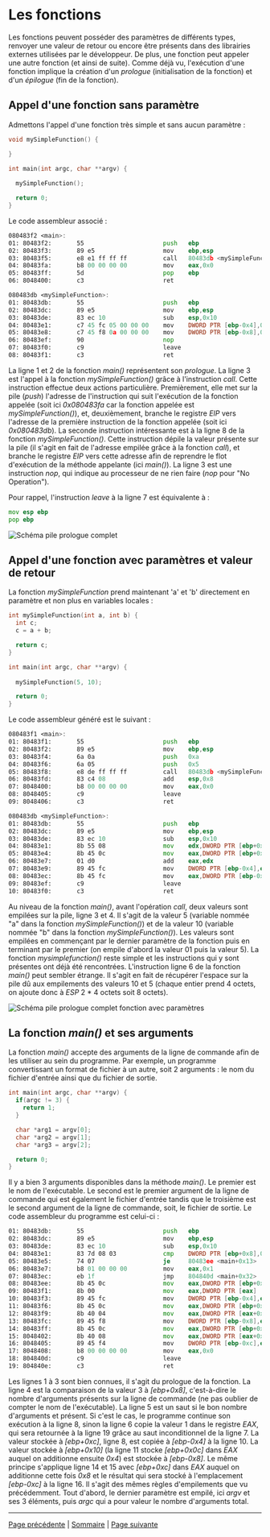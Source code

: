 # Les fonctions
Les fonctions peuvent posséder des paramètres de différents types, renvoyer une valeur de retour ou encore être présents dans des librairies externes utilisées par le développeur. De plus, une fonction peut appeler une autre fonction (et ainsi de suite). Comme déjà vu, l'exécution d'une fonction implique la création d'un _prologue_ (initialisation de la fonction) et d'un _épilogue_ (fin de la fonction).

## Appel d'une fonction sans paramètre
Admettons l'appel d'une fonction très simple et sans aucun paramètre :
```c
void mySimpleFunction() {

}

int main(int argc, char **argv) {
  
  mySimpleFunction();

  return 0;
}
```

Le code assembleur associé :
```asm
080483f2 <main>:
01: 80483f2:       55                      push   ebp
02: 80483f3:       89 e5                   mov    ebp,esp
03: 80483f5:       e8 e1 ff ff ff          call   80483db <mySimpleFunction>
04: 80483fa:       b8 00 00 00 00          mov    eax,0x0
05: 80483ff:       5d                      pop    ebp
06: 8048400:       c3                      ret

080483db <mySimpleFunction>:
01: 80483db:       55                      push   ebp
02: 80483dc:       89 e5                   mov    ebp,esp
03: 80483de:       83 ec 10                sub    esp,0x10
04: 80483e1:       c7 45 fc 05 00 00 00    mov    DWORD PTR [ebp-0x4],0x5
05: 80483e8:       c7 45 f8 0a 00 00 00    mov    DWORD PTR [ebp-0x8],0xa
06: 80483ef:       90                      nop
07: 80483f0:       c9                      leave
08: 80483f1:       c3                      ret
```

La ligne 1 et 2 de la fonction _main()_ représentent son _prologue_. La ligne 3 est l'appel à la fonction _mySimpleFunction()_ grâce à l'instruction _call_. Cette instruction effectue deux actions particulière. Premièrement, elle met sur la pile (_push_) l'adresse de l'instruction qui suit l'exécution de la fonction appelée (soit ici _0x080483fa_ car la fonction appelée est _mySimpleFunction()_), et, deuxièmement, branche le registre _EIP_ vers l'adresse de la première instruction de la fonction appelée (soit ici _0x080483db_). La seconde instruction intéressante est à la ligne 8 de la fonction _mySimpleFunction()_. Cette instruction dépile la valeur présente sur la pile (il s'agit en fait de l'adresse empilée grâce à la fonction _call_), et branche le registre _EIP_ vers cette adresse afin de reprendre le flot d'exécution de la méthode appelante (ici _main()_). La ligne 3 est une instruction _nop_, qui indique au processeur de ne rien faire (_nop_ pour "No Operation").

Pour rappel, l'instruction _leave_ à la ligne 7 est équivalente à :
```asm
mov esp ebp
pop ebp
```

![Schéma pile prologue complet](images/prologue_epilogue_fonction_complet.png)

## Appel d'une fonction avec paramètres et valeur de retour
La fonction _mySimpleFunction_ prend maintenant 'a' et 'b' directement en paramètre et non plus en variables locales :
```c
int mySimpleFunction(int a, int b) {
  int c;
  c = a + b;

  return c;
}

int main(int argc, char **argv) {
  
  mySimpleFunction(5, 10);

  return 0;
}
```

Le code assembleur généré est le suivant :
```asm
080483f1 <main>:
01: 80483f1:       55                      push   ebp
02: 80483f2:       89 e5                   mov    ebp,esp
03: 80483f4:       6a 0a                   push   0xa
04: 80483f6:       6a 05                   push   0x5
05: 80483f8:       e8 de ff ff ff          call   80483db <mySimpleFunction>
06: 80483fd:       83 c4 08                add    esp,0x8
07: 8048400:       b8 00 00 00 00          mov    eax,0x0
08: 8048405:       c9                      leave
09: 8048406:       c3                      ret

080483db <mySimpleFunction>:
01: 80483db:       55                      push   ebp
02: 80483dc:       89 e5                   mov    ebp,esp
03: 80483de:       83 ec 10                sub    esp,0x10
04: 80483e1:       8b 55 08                mov    edx,DWORD PTR [ebp+0x8]
05: 80483e4:       8b 45 0c                mov    eax,DWORD PTR [ebp+0xc]
06: 80483e7:       01 d0                   add    eax,edx
07: 80483e9:       89 45 fc                mov    DWORD PTR [ebp-0x4],eax
08: 80483ec:       8b 45 fc                mov    eax,DWORD PTR [ebp-0x4]
09: 80483ef:       c9                      leave
10: 80483f0:       c3                      ret
```

Au niveau de la fonction _main()_, avant l'opération _call_, deux valeurs sont empilées sur la pile, ligne 3 et 4. Il s'agit de la valeur 5 (variable nommée "a" dans la fonction _mySimpleFunction()_) et de la valeur 10 (variable nommée "b" dans la fonction _mySimpleFunction()_). Les valeurs sont empilées en commençant par le dernier paramètre de la fonction puis en terminant par le premier (on empile d'abord la valeur 01 puis la valeur 5). La fonction _mysimplefunction()_ reste simple et les instructions qui y sont présentes ont déjà été rencontrées. L'instruction ligne 6 de la fonction _main()_ peut sembler étrange. Il s'agit en fait de récupérer l'espace sur la pile dû aux empilements des valeurs 10 et 5 (chaque entier prend 4 octets, on ajoute donc à _ESP_ 2 * 4 octets soit 8 octets).

![Schéma pile prologue complet fonction avec paramètres](images/prologue_epilogue_fonction_complet_parametres.png)

## La fonction _main()_ et ses arguments
La fonction _main()_ accepte des arguments de la ligne de commande afin de les utiliser au sein du programme. Par exemple, un programme convertissant un format de fichier à un autre, soit 2 arguments : le nom du fichier d'entrée ainsi que du fichier de sortie.
```c
int main(int argc, char **argv) {
  if(argc != 3) {
    return 1;
  }

  char *arg1 = argv[0];
  char *arg2 = argv[1];
  char *arg3 = argv[2];

  return 0;
}
```

Il y a bien 3 arguments disponibles dans la méthode _main()_. Le premier est le nom de l'exécutable. Le second est le premier argument de la ligne de commande qui est également le fichier d'entrée tandis que le troisième est le second argument de la ligne de commande, soit, le fichier de sortie. Le code assembleur du programme est celui-ci :
```asm
01: 80483db:       55                      push   ebp
02: 80483dc:       89 e5                   mov    ebp,esp
03: 80483de:       83 ec 10                sub    esp,0x10
04: 80483e1:       83 7d 08 03             cmp    DWORD PTR [ebp+0x8],0x3
05: 80483e5:       74 07                   je     80483ee <main+0x13>
06: 80483e7:       b8 01 00 00 00          mov    eax,0x1
07: 80483ec:       eb 1f                   jmp    804840d <main+0x32>
08: 80483ee:       8b 45 0c                mov    eax,DWORD PTR [ebp+0xc]
09: 80483f1:       8b 00                   mov    eax,DWORD PTR [eax]
10: 80483f3:       89 45 fc                mov    DWORD PTR [ebp-0x4],eax
11: 80483f6:       8b 45 0c                mov    eax,DWORD PTR [ebp+0xc]
12: 80483f9:       8b 40 04                mov    eax,DWORD PTR [eax+0x4]
13: 80483fc:       89 45 f8                mov    DWORD PTR [ebp-0x8],eax
14: 80483ff:       8b 45 0c                mov    eax,DWORD PTR [ebp+0xc]
15: 8048402:       8b 40 08                mov    eax,DWORD PTR [eax+0x8]
16: 8048405:       89 45 f4                mov    DWORD PTR [ebp-0xc],eax
17: 8048408:       b8 00 00 00 00          mov    eax,0x0
18: 804840d:       c9                      leave
19: 804840e:       c3                      ret
```

Les lignes 1 à 3 sont bien connues, il s'agit du prologue de la fonction. La ligne 4 est la comparaison de la valeur 3 à _[ebp+0x8]_, c'est-à-dire le nombre d'arguments présents sur la ligne de commande (ne pas oublier de compter le nom de l'exécutable). La ligne 5 est un saut si le bon nombre d'arguments et présent. Si c'est le cas, le programme continue son exécution à la ligne 8, sinon la ligne 6 copie la valeur 1 dans le registre _EAX_, qui sera retournée à la ligne 19 grâce au saut inconditionnel de la ligne 7. La valeur stockée à _[ebp+0xc]_, ligne 8, est copiée à _[ebp-0x4]_ à la ligne 10. La valeur stockée à _[ebp+0x10]_ (la ligne 11 stocke _[ebp+0x0c]_ dans _EAX_ auquel on additionne ensuite _0x4_) est stockée à _[ebp-0x8]_. Le même principe s'applique ligne 14 et 15 avec _[ebp+0xc]_ dans _EAX_ auquel on additionne cette fois _0x8_ et le résultat qui sera stocké à l'emplacement _[ebp-0xc]_ à la ligne 16. Il s'agit des mêmes règles d'empilements que vu précédemment. Tout d'abord, le dernier paramètre est empilé, ici _argv_ et ses 3 éléments, puis _argc_ qui a pour valeur le nombre d'arguments total.

---

[Page précédente](08.Les-boucles.md) | [Sommaire](../../README.md) | [Page suivante](10.Les-structures.md)
